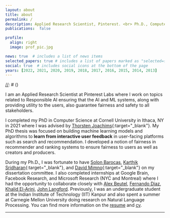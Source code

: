 ```yaml
---
layout: about
title: about
permalink: /
description: Applied Research Scientist, Pinterest. <br> Ph.D., Computer Science, Cornell University. <br> <a href='/assets/pdf/Resume_AshudeepSingh.pdf'>R&eacute;sum&eacute;</a>           &middot;       <a href='/assets/pdf/CV_AshudeepSingh.pdf'>CV</a>
publications:  false

profile:
  align: right
  image: prof_pic.jpg

news: true  # includes a list of news items
selected_papers: true # includes a list of papers marked as "selected={true}"
social: true  # includes social icons at the bottom of the page
years: [2022, 2021, 2020, 2019, 2018, 2017, 2016, 2015, 2014, 2013]
---
```

  [//]: # (<!-- I am an Applied Research Scientist at Pinterest Labs where I build machine learning algorithms for inclusive and diverse recommendations at scale. In 2021, I completed my PhD in Computer Science at Cornell University in Ithaca, NY where I was advised by [Thorsten Joachims](http://www.cs.cornell.edu/people/tj/){:target="\_blank"} along with [Solon Barocas](http://solon.barocas.org/), [Karthik Sridharan](https://www.cs.cornell.edu/~sridharan/){:target="\_blank"}, and [David Mimno](https://mimno.infosci.cornell.edu/){:target="\_blank"} on my dissertation committee. -->)

  I am an Applied Research Scientist at Pinterest Labs where I work on topics related to Responsible AI ensuring that the AI and ML systems, along with providing utility to the users, also guarantee fairness and safety to all stakeholders. 
  
 I completed my PhD in Computer Science at Cornell University in Ithaca, NY in 2021 where I was advised by [Thorsten Joachims](http://www.cs.cornell.edu/people/tj/){:target="\_blank"}. My PhD thesis was focused on building machine learning models and algorithms to **learn from interactive user feedback** in user-facing platforms such as search and recommendation. I developed a notion of fairness in recommender and ranking systems to ensure fairness to users as well as creators and producers. 

  [//]: # (<!-- My research spans the broad areas of Machine Learning, Recommender Systems, and Information Retrieval. My research focuses on:)
  [//]: # (* Building machine learning models and algorithms to **learn from interactive user feedback** in user-facing platforms such as search and recommendation.)
  [//]: # (* **Fairness and Responsibility** aspects of Recommender Systems considering fair distribution of opportunity for both users as well as the items. )
  
  [//]: # (Through my research, I envision search and recommendation systems to form the **foundation of economically sustainable multistakeholder online platforms** that ensure utility, fairness, and safety for the users as well as the creators and producers. -->)

  During my Ph.D., I was fortunate to have [Solon Barocas](http://solon.barocas.org/), [Karthik Sridharan](https://www.cs.cornell.edu/~sridharan/){:target="\_blank"}, and [David Mimno](https://mimno.infosci.cornell.edu/){:target="\_blank"} on my dissertation committee. I also completed internships at Google Brain, Facebook Research, and Microsoft Research (NYC and Montreal) where I had the opportunity to collaborate closely with [Alex Beutel](http://alexbeutel.com/), [Fernando Diaz](https://841.io/), [Khalid El-Arini](http://www.khalidelarini.com/), [John Langford](https://www.microsoft.com/en-us/research/people/jcl/). Previously, I was an undergraduate student at the Indian Institute of Technology (IIT) Kanpur and also spent a summer at Carnegie Mellon University doing research on Natural Language Processing. You can find more information on the [resume](/assets/pdf/Resume_AshudeepSingh.pdf) and [cv](/assets/pdf/CV_AshudeepSingh.pdf).

---

